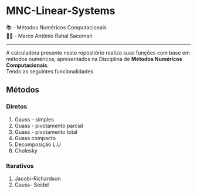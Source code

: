 # MNC-Linear-Systems

📚 - Métodos Numéricos Computacionais  
👨‍🏫 - Marco Antônio Rahal Sacoman

---
A calculadora presente neste repositório realiza suas funções com base em métodos numéricos, apresentados na Disciplina de **Métodos Numéricos Computacionais**.  
Tendo as seguintes funcionalidades


## Métodos

### Diretos 

1. Gauss - simples
2. Guass - pivotamento parcial
3. Guass - pivotamento total
4. Guass compacto
5. Decomposição L.U
6. Cholesky

###  Iterativos

1. Jacobi-Richardson
2. Gauss- Seidel